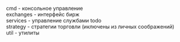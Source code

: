cmd - консольное управление  
exchanges - интерфейс бирж  
services - управление службами todo  
strategy - стратегии торговли (иключены из личных соображений)  
util - утилиты